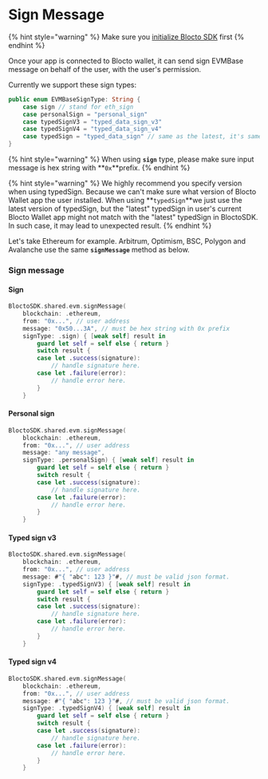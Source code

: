 # Sign Message

{% hint style="warning" %}
Make sure you [initialize Blocto SDK](../solana/getting-started.md) first
{% endhint %}

Once your app is connected to Blocto wallet, it can send sign EVMBase message on behalf of the user, with the user's permission.

Currently we support these sign types:

```swift
public enum EVMBaseSignType: String {
    case sign // stand for eth_sign
    case personalSign = "personal_sign"
    case typedSignV3 = "typed_data_sign_v3"
    case typedSignV4 = "typed_data_sign_v4"
    case typedSign = "typed_data_sign" // same as the latest, it's same as default v4 for now.
}
```

{% hint style="warning" %}
When using **`sign`** type, please make sure input message is hex string with \*\*`0x`\*\*prefix.
{% endhint %}

{% hint style="warning" %}
We highly recommend you specify version when using typedSign. Because we can't make sure what version of Blocto Wallet app the user installed. When using \*\*`typedSign`\*\*we just use the latest version of typedSign, but the "latest" typedSign in user's current Blocto Wallet app might not match with the "latest" typedSign in BloctoSDK. In such case, it may lead to unexpected result.
{% endhint %}

Let's take Ethereum for example. Arbitrum, Optimism, BSC, Polygon and Avalanche use the same **`signMessage`** method as below.

### Sign message

#### Sign

```swift
BloctoSDK.shared.evm.signMessage(
    blockchain: .ethereum,
    from: "0x...", // user address
    message: "0x50...3A", // must be hex string with 0x prefix
    signType: .sign) { [weak self] result in
        guard let self = self else { return }
        switch result {
        case let .success(signature):
            // handle signature here.
        case let .failure(error):
            // handle error here.
        }
    }
```

#### Personal sign

```swift
BloctoSDK.shared.evm.signMessage(
    blockchain: .ethereum,
    from: "0x...", // user address
    message: "any message",
    signType: .personalSign) { [weak self] result in
        guard let self = self else { return }
        switch result {
        case let .success(signature):
            // handle signature here.
        case let .failure(error):
            // handle error here.
        }
    }
```

#### Typed sign v3

```swift
BloctoSDK.shared.evm.signMessage(
    blockchain: .ethereum,
    from: "0x...", // user address
    message: #"{ "abc": 123 }"#, // must be valid json format.
    signType: .typedSignV3) { [weak self] result in
        guard let self = self else { return }
        switch result {
        case let .success(signature):
            // handle signature here.
        case let .failure(error):
            // handle error here.
        }
    }
```

#### Typed sign v4

```swift
BloctoSDK.shared.evm.signMessage(
    blockchain: .ethereum,
    from: "0x...", // user address
    message: #"{ "abc": 123 }"#, // must be valid json format.
    signType: .typedSignV4) { [weak self] result in
        guard let self = self else { return }
        switch result {
        case let .success(signature):
            // handle signature here.
        case let .failure(error):
            // handle error here.
        }
    }
```
